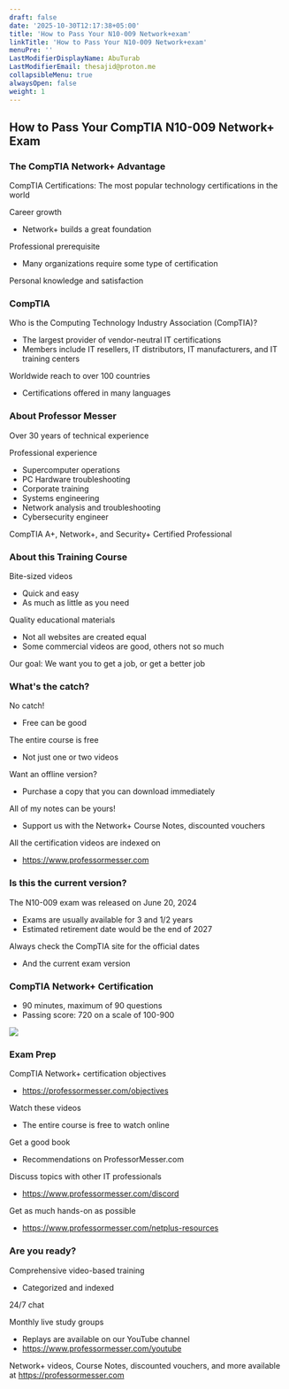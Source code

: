 ```yaml
---
draft: false
date: '2025-10-30T12:17:38+05:00'
title: 'How to Pass Your N10-009 Network+exam'
linkTitle: 'How to Pass Your N10-009 Network+exam'
menuPre: ''
LastModifierDisplayName: AbuTurab
LastModifierEmail: thesajid@proton.me
collapsibleMenu: true
alwaysOpen: false
weight: 1
---
```


## How to Pass Your CompTIA N10-009 Network+ Exam

### The CompTIA Network+ Advantage

CompTIA Certifications:
The most popular technology certifications in the world

Career growth
- Network+ builds a great foundation

Professional prerequisite
- Many organizations require some type of certification

Personal knowledge and satisfaction

### CompTIA

Who is the Computing Technology Industry Association (CompTIA)?
- The largest provider of vendor-neutral IT certifications
- Members include IT resellers, IT distributors, IT manufacturers, and IT training centers

Worldwide reach to over 100 countries
- Certifications offered in many languages

### About Professor Messer

Over 30 years of technical experience

Professional experience
- Supercomputer operations
- PC Hardware troubleshooting
- Corporate training
- Systems engineering
- Network analysis and troubleshooting
- Cybersecurity engineer

CompTIA A+, Network+, and Security+ Certified Professional

### About this Training Course

Bite-sized videos
- Quick and easy
- As much as little as you need

Quality educational materials
- Not all websites are created equal
- Some commercial videos are good, others not so much

Our goal: We want you to get a job, or get a better job

### What's the catch?

No catch!
- Free can be good

The entire course is free
- Not just one or two videos

Want an offline version?
- Purchase a copy that you can download immediately

All of my notes can be yours!
- Support us with the Network+ Course Notes, discounted vouchers

All the certification videos are indexed on
- https://www.professormesser.com

### Is this the current version?

The N10-009 exam was released on June 20, 2024
- Exams are usually available for 3 and 1/2 years
- Estimated retirement date would be the end of 2027

Always check the CompTIA site for the official dates
- And the current exam version

### CompTIA Network+ Certification

- 90 minutes, maximum of 90 questions
- Passing score: 720 on a scale of 100-900

![](/notes/comptia-n10-009-network+training-course/01-how-to-pass-your-n10-009-network+exam-1.webp)

### Exam Prep

CompTIA Network+ certification objectives
- https://professormesser.com/objectives

Watch these videos
- The entire course is free to watch online

Get a good book
- Recommendations on ProfessorMesser.com

Discuss topics with other IT professionals
- https://www.professormesser.com/discord

Get as much hands-on as possible
- https://www.professormesser.com/netplus-resources

### Are you ready?

Comprehensive video-based training
- Categorized and indexed

24/7 chat

Monthly live study groups
- Replays are available on our YouTube channel
- https://www.professormesser.com/youtube

Network+ videos, Course Notes, discounted vouchers, and more available at https://professormesser.com